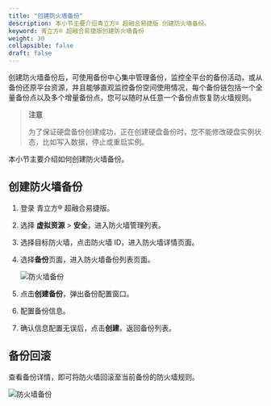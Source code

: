 ```yaml
---
title: "创建防火墙备份"
description: 本小节主要介绍青立方® 超融合易捷版 创建防火墙备份。 
keyword: 青立方® 超融合易捷版创建防火墙备份
weight: 30
collapsible: false
draft: false
---
```




创建防火墙备份后，可使用备份中心集中管理备份，监控全平台的备份活动，或从备份还原平台资源，并且能够直观监控备份空间使用情况，每个备份链包括一个全量备份点以及多个增量备份点，您可以随时从任意一个备份点恢复防火墙规则。

> **注意**
> 
> 为了保证硬盘备份创建成功，正在创建硬盘备份时，您不能修改硬盘实例状态，比如写入数据，停止或重启实例。

本小节主要介绍如何创建防火墙备份。

## 创建防火墙备份

1. 登录 青立方® 超融合易捷版。
2. 选择 **虚拟资源** > **安全**，进入防火墙管理列表。
3. 选择目标防火墙，点击防火墙 ID，进入防火墙详情页面。
4. 选择**备份**页面，进入防火墙备份列表页面。

   ![防火墙备份](../../../_images/firewall_backup.png)

5. 点击**创建备份**，弹出备份配置窗口。
6. 配置备份信息。
7. 确认信息配置无误后，点击**创建**，返回备份列表。

## 备份回滚

查看备份详情，即可将防火墙回滚至当前备份的防火墙规则。

![防火墙备份](../../../_images/firewall_backup2.png)
